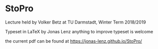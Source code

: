 # StoPro
Lecture held by Volker Betz at TU Darmstadt, Winter Term 2018/2019

Typeset in LaTeX by Jonas Lenz
anything to improve typeset is welcome

the current pdf can be found at https://jonas-lenz.github.io/StoPro/
